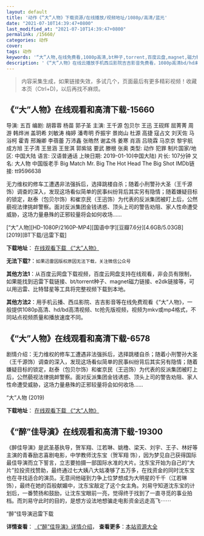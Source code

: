 ```yaml
---
layout: default
title: '动作《“大”人物》下载资源/在线播放/视频地址/1080p/高清/蓝光'
date: "2021-07-10T14:39:47+0800"
last_modified_at: "2021-07-10T14:39:47+0800"
permalink: /15660/
categories: 动作
cover:
tags: 动作
keywords: '“大”人物,在线免费看,1080p高清,bt种子,torrent,百度云盘,magnet,磁力链,迅雷下载资源'
description: '《“大”人物》在线云播放手机西瓜影院吉吉影音免费看，1080p高清bd/hd未删减完整版和tc抢先枪版，mkv/mp4格式，附带bt/torrent种子、magnet/磁力链、百度云盘、网盘资源迅雷下载链接'
---
```


>内容采集生成，如果链接失效，多试几个，页面最后有更多精彩视频！收藏本页（Ctrl+D)，以后再找不麻烦。


## 《“大”人物》在线观看和高清下载-15660

导演: 五百 编剧: 胡蓉蓉 杨苗 郭子圣 主演: 王千源 包贝尔 王迅 王砚辉 屈菁菁 周游 韩烨洲 盖玥希 刘敏涛 梅婷 潘粤明 乔振宇 景岗山 杜源 高捷 寇占文 刘天佐 马浴柯 霍青 邢瀚卿 李蓓蕾 万沛鑫 张皓然 谢孟伟 姜寒 肖涵 吕晓霖 马京京 黎宇航 成方旭 王子清 王昱涵 王昱淇 郭紫铭 要武 滕根 张奥 类型: 动作 犯罪 制片国家/地区: 中国大陆 语言: 汉语普通话 上映日期: 2019-01-10(中国大陆) 片长: 107分钟 又名: 大人物 中国版老手 Big Match Mr. Big The Hot Head The Big Shot IMDb链接: tt9596638

无力维权的修车工遭遇非法强拆后，选择跳楼自杀；随着小刑警孙大圣（王千源饰）调查的深入，发现这场看似简单的民事纠纷背后其实另有隐情；随着嫌疑目标的锁定，赵泰（包贝尔饰）和崔京民（王迅饰）为代表的反派集团被盯上后，公然藐视法律挑衅警察。面对反派集团金钱诱惑、顶头上司的警告劝阻、家人性命遭受威胁，这场力量悬殊的正邪较量将会如何收场……


[“大”人物][HD-1080P/2160P-MP4][国语中字][豆瓣7.6分][4.6GB/5.03GB][2019][BT下载/迅雷下载]

**下载地址**： [在线观看下载 《“大”人物》](https://www.btdx8.com/torrent/drw_2019.html) 


**无法下载?**：`如果迅雷因版权原因无法下载，关注微信公众号 `

**其他方法1**：从百度云网盘下载视频，百度云网盘支持在线观看，非会员有限制，如果能找到迅雷下载链接、bt/torrent种子、magnet磁力链接、e2dk链接等，可以用迅雷、比特彗星等工具将完整视频下载到本地。

**其他方法2**：用手机云播、西瓜影院、吉吉影音等在线免费观看《“大”人物》，一般提供1080p高清、hd/bd高清视频、tc抢先版视频，视频为mkv或mp4格式，不同站点视频质量和播放速度不同。


## 《“大”人物》在线观看和高清下载-6578

剧情介绍：无力维权的修车工遭遇非法强拆后，选择跳楼自杀；随着小刑警孙大圣（王千源饰）调查的深入，发现这场看似简单的民事纠纷背后其实另有隐情；随着嫌疑目标的锁定，赵泰（包贝尔饰）和崔京民（王迅饰）为代表的反派集团被盯上后，公然藐视法律挑衅警察。面对反派集团金钱诱惑、顶头上司的警告劝阻、家人性命遭受威胁，这场力量悬殊的正邪较量将会如何收场……


“大”人物 (2019)

**下载地址**： [在线观看下载 《“大”人物》](https://www.btbtdy.me/btdy/dy14689.html) 


## 《“醉”佳导演》在线观看和高清下载-19300

《醉佳导演》是武圣基执导，贺军翔、江若琳、姚橹、梁天、刘宇、王子、林好等主演的青春励志喜剧电影，中学教师沈东宝（贺军翔 饰），因为梦见自己获得国际最佳导演而立下誓言，立志要拍摄一部国际水准的大片。沈东宝开始为自己的“大片”拉投资找赞助，最终通过七大姨八大姑凑够了五万多，在找资金的同时沈东宝也在寻找适合的演员。无意间他碰到力争上位梦想成为大明星的千千（江若琳 饰），最终在她的百般献媚中，沈东宝敲定了这个女主角。刘易守知道沈东宝的计划后，一番赞扬和鼓励，让沈东宝眼前一亮，觉得终于找到了一直寻觅的事业拍档。而刘易守此时的目的，是想方设法地想骗走电影资金远走高飞⋯⋯


“醉”佳导演迅雷下载

**详情查看**： [《“醉”佳导演》详情介绍](/movie/19300/)， **查看更多**：[本站资源大全](/movie/t/all/)


